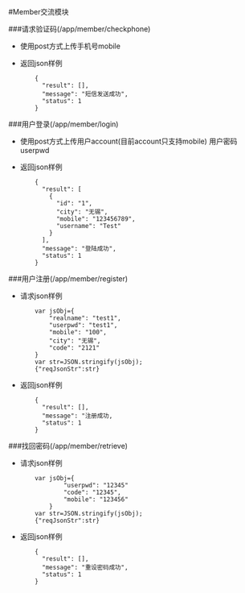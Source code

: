 #Member交流模块
	

###请求验证码(/app/member/checkphone)
*   使用post方式上传手机号mobile

*   返回json样例

	```
        {
          "result": [],
          "message": "短信发送成功",
          "status": 1
        }
	```

###用户登录(/app/member/login)
*   使用post方式上传用户account(目前account只支持mobile)
    用户密码userpwd

*   返回json样例

	```
        {
          "result": [
            {
              "id": "1",
              "city": "无锡",
              "mobile": "123456789",
              "username": "Test"
            }
          ],
          "message": "登陆成功",
          "status": 1
        }
	```

###用户注册(/app/member/register)
* 请求json样例
	
	```
        var jsObj={
            "realname": "test1",
            "userpwd": "test1",
            "mobile": "100",
            "city": "无锡",
            "code": "2121"
        }
        var str=JSON.stringify(jsObj);
        {"reqJsonStr":str}
	```
	
* 返回json样例

	```
        {
          "result": [],
          "message": "注册成功,
          "status": 1
        }
	```

###找回密码(/app/member/retrieve)
* 请求json样例

	```
        var jsObj={
                "userpwd": "12345"
                "code": "12345",
                "mobile": "123456"
            }
        var str=JSON.stringify(jsObj);
        {"reqJsonStr":str}
	```
	
* 返回json样例

	```
        {
          "result": [],
          "message": "重设密码成功",
          "status": 1
        }
	```